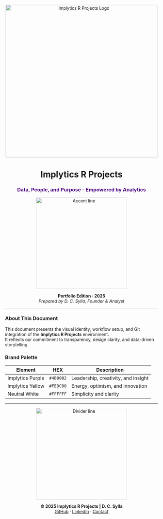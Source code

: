 <p align="center">
  <img src="./Implytics_logo.png" alt="Implytics R Projects Logo" width="500">
</p>

<h1 align="center">Implytics R Projects</h1>

<h3 align="center" style="color:#4b0082;">Data, People, and Purpose – Empowered by Analytics</h3>

<p align="center">
  <img src="https://dummyimage.com/400x4/fedc00/fedc00.png" alt="Accent line" width="300">
</p>

<p align="center">
  <strong>Portfolio Edition · 2025</strong><br>
  <em>Prepared by D. C. Sylla, Founder & Analyst</em>
</p>

---

### About This Document
This document presents the visual identity, workflow setup, and Git integration of the **Implytics R Projects** environment.  
It reflects our commitment to transparency, design clarity, and data-driven storytelling.

### Brand Palette
| Element | HEX | Description |
|----------|------|-------------|
| Implytics Purple | `#4B0082` | Leadership, creativity, and insight |
| Implytics Yellow | `#FEDC00` | Energy, optimism, and innovation |
| Neutral White | `#FFFFFF` | Simplicity and clarity |

---

<p align="center">
  <img src="https://dummyimage.com/400x2/fedc00/fedc00.png" alt="Divider line" width="300">
</p>

<p align="center">
  <strong>© 2025 Implytics R Projects | D. C. Sylla</strong><br>
  <a href="https://github.com/Implyticsrprojects25">GitHub</a> · 
  <a href="https://www.linkedin.com/in/djeneba-coulibaly-sylla">LinkedIn</a> · 
  <a href="mailto:Implyticsrprojects25@users.noreply.github.com">Contact</a>
</p>
